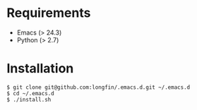 # Requirements

- Emacs (> 24.3)
- Python (> 2.7)


# Installation

    $ git clone git@github.com:longfin/.emacs.d.git ~/.emacs.d
    $ cd ~/.emacs.d
    $ ./install.sh

